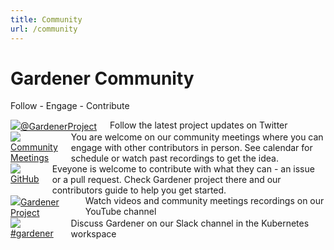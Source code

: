 ```yaml
---
title: Community
url: /community
---
```

<div class="community">
    <h1 class="title">Gardener Community</h1>
    <p class="subtitle">Follow - Engage - Contribute</p>
    <div class="row">
        <div class="four columns">
            <a target="_blank" class="action-header" href="https://twitter.com/GardenerProject">
                <!-- FIXME -->
                <img src="https://gardener.cloud/images/branding/twitter-logo-green.svg"><span>@GardenerProject</span>
            </a>
            <span>Follow the latest project updates on Twitter</span>
        </div>
        <div class="four columns">
            <a target="_blank" class="action-header" href="https://github.com/gardener/community/wiki/2021-Community-Call">
                <!-- FIXME -->
                <img src="https://gardener.cloud/images/lp/comms-community-meetings.svg"><span>Community Meetings</span>
            </a>
            <span>You are welcome on our community meetings where you can engage with other contributors in person. See calendar for schedule or watch past recordings to get the idea.</span>
        </div>
        <div class="four columns">
            <a target="_blank" class="action-header" href="https://github.com/gardener">
                <!-- FIXME -->
                <img src="https://gardener.cloud/images/branding/github-mark-logo-green.svg"><span>GitHub</span>
            </a>
            <span>Eveyone is welcome to contribute with what they can - an issue or a pull request. 
                Check Gardener project there and our contributors guide to help you get started.</span>
        </div>
    </div>
    <div class="row">
        <div class="four columns">
            <a target="_blank" class="action-header" href="https://www.youtube.com/channel/UCwUhwKFREV8Su0gwAJQX7tw">
                <!-- FIXME -->
                <img src="https://gardener.cloud/images/branding/youtube-logo-green.svg"><span>Gardener Project</span>
            </a>
            <span>Watch videos and community meetings recordings on our YouTube channel</span>
        </div>
        <div class="four columns">
            <a target="_blank" class="action-header" href="https://kubernetes.slack.com/messages/gardener">
                <!-- FIXME -->
                <img src="https://gardener.cloud/images/branding/slack-logo-green.svg"><span>#gardener</span>
            </a>
            <span>Discuss Gardener on our Slack channel in the Kubernetes workspace</span>
        </div>
    </div>    
    <!--div id="page-1" style="background-color: white;">
        <div class="container">
            <div class="title-group">
                <h1 class="center">COMMUNITY</h1>
                <p class="description">
                    The Gardener development process is an open process. Here are the general communication channels we use to communicate.
                    We work with the wider community to create a strong, vibrant codebase.
                </p>
                <div class="row  github-stat">
                    <div class="three columns group">
                        <div class="number">60+</div>
                        <div class="subject">Committer</div>
                    </div>
                    <div class="three columns group">
                        <div class="number">1300+</div>
                        <div class="subject">Merged Pull Requests</div>
                    </div>
                    <div class="three columns group">
                        <div class="number">1400+</div>
                        <div class="subject">Github Stars</div>
                    </div>
                    <div class="three columns group">
                        <div class="number">500+</div>
                        <div class="subject">Closed Community Issues</div>
                    </div>
                </div>
                <p class="description">
                    We are cordially inviting interested parties to join our <a href="https://github.com/gardener/documentation/blob/master/CONTRIBUTING.md#weekly-meeting">weekly meetings</a>.
                    Here you can address questions regarding the direction of the project, technical problems and support.
                </p>
            </div>
            <div class="row">
                <div class="one-half column">
                    <h2 class="center"><a href="https://kubernetes.slack.com/messages/gardener" target="_blank"> <img src="https://gardener.cloud/images/branding/slack.png"  height="120"></a></h2>
                    <p class="description">
                        Our Slack Channel is the best way to contact the experts in all questions about Kubernetes and
                        the Gardener and share your ideas with them or ask for support.
                    </p>
                </div>
                <div class="one-half column">
                    <h2 class="center"><a href="https://github.com/gardener/gardener" target="_blank"> <img src="https://gardener.cloud/images/branding/github.png"  height="120"></a></h2>
                    <p class="description">
                        Find out more about the project and consider making a contribution..
                    </p>
                </div>
            </div>
        </div>
    </div-->    
</div>
